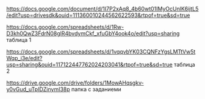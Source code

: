 https://docs.google.com/document/d/1I7P2xAq8_4b60wt01IMyOcUnlK6ijtL5/edit?usp=drivesdk&ouid=111360010244562622593&rtpof=true&sd=true

https://docs.google.com/spreadsheets/d/1Rw-D3kh0QwZ3FdrN08glR4bvdymCkf_xfuGbY4ook4o/edit?usp=sharing таблица 1

https://docs.google.com/spreadsheets/d/1vqqvbYK03CQNFzYgsLMTtVw5tWqp_i3e/edit?usp=sharing&ouid=117122447762024203041&rtpof=true&sd=true таблица 2

https://drive.google.com/drive/folders/1MowAHqsgkv-y0vGud_uTpIDZinymI38p папка с заданиеми 
